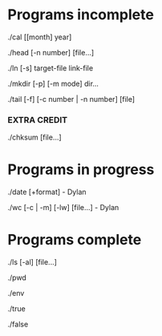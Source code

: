 # Programs incomplete

./cal [[month] year]

./head [-n number] [file...]

./ln [-s] target-file link-file

./mkdir [-p] [-m mode] dir...

./tail [-f] [-c number | -n number] [file]

### EXTRA CREDIT

./chksum [file...]

# Programs in progress

./date [+format] - Dylan

./wc [-c | -m] [-lw] [file...] - Dylan

# Programs complete
./ls [-al] [file...]

./pwd

./env

./true

./false
